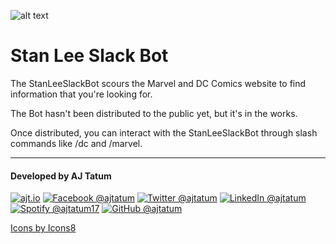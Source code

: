 ![alt text](https://raw.githubusercontent.com/ajtatum/StanLeeSlackBot/master/assets/StanLee-150x150.png "Stan Lee Slack Bot!") <!-- markdownlint-disable -->

# **Stan Lee Slack Bot**

The StanLeeSlackBot scours the Marvel and DC Comics website to find information that you're looking for.

The Bot hasn't been distributed to the public yet, but it's in the works.

Once distributed, you can interact with the StanLeeSlackBot through slash commands like /dc and /marvel.

---

#### Developed by AJ Tatum

[![ajt.io](https://img.icons8.com/clouds/50/000000/domain.png "ajt.io")](https://s.babou.io/aj?src=https://github.com/ajtatum/StanLeeSlackBot)
[![Facebook @ajtatum](https://img.icons8.com/clouds/50/000000/facebook-new.png "Facebook @ajtatum")](https://s.babou.io/fbaj?src=https://github.com/ajtatum/StanLeeSlackBot)
[![Twitter @ajtatum](https://img.icons8.com/clouds/50/000000/twitter.png "Twitter @ajtatum")](https://s.babou.io/twitteraj?src=https://github.com/ajtatum/StanLeeSlackBot)
[![LinkedIn @ajtatum](https://img.icons8.com/clouds/50/000000/linkedin.png "LinkedIn @ajtatum")](https://s.babou.io/linkedinaj?src=https://github.com/ajtatum/StanLeeSlackBot)
[![Spotify @ajtatum17](https://img.icons8.com/clouds/50/000000/spotify.png "Spotify @ajtatum17")](https://s.babou.io/spotifyaj?src=https://github.com/ajtatum/StanLeeSlackBot)
[![GitHub @ajtatum](https://img.icons8.com/clouds/50/000000/github.png "GitHub @ajtatum")](https://s.babou.io/githubaj?src=https://github.com/ajtatum/StanLeeSlackBot)

[Icons by Icons8](https://icons8.com/)